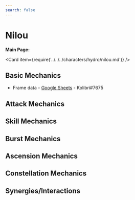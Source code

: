 ```yaml
---
search: false
---
```


# Nilou

**Main Page:**

<Card item={require('../../../characters/hydro/nilou.md')} />

## Basic Mechanics

* Frame data - [Google Sheets](https://docs.google.com/spreadsheets/d/1z0v3NT1o1iNrVppT_S0C542YDo6jhdKShLcPsnavfO8/edit?usp=sharing) - Kolibri\#7675

## Attack Mechanics

## Skill Mechanics

## Burst Mechanics

## Ascension Mechanics

## Constellation Mechanics

## Synergies/Interactions
